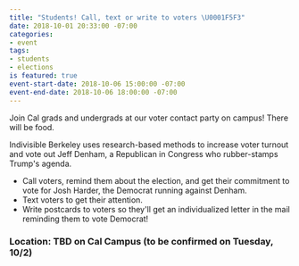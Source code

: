 ```yaml
---
title: "Students! Call, text or write to voters \U0001F5F3"
date: 2018-10-01 20:33:00 -07:00
categories:
- event
tags:
- students
- elections
is featured: true
event-start-date: 2018-10-06 15:00:00 -07:00
event-end-date: 2018-10-06 18:00:00 -07:00
---
```


Join Cal grads and undergrads at our voter contact party on campus! There will be food.

Indivisible Berkeley uses research-based methods to increase voter turnout and vote out Jeff Denham, a Republican in Congress who rubber-stamps Trump's agenda.

- Call voters, remind them about the election, and get their commitment to vote for Josh Harder, the Democrat running against Denham.
- Text voters to get their attention.
- Write postcards to voters so they'll get an individualized letter in the mail reminding them to vote Democrat!

### Location: TBD on Cal Campus (to be confirmed on Tuesday, 10/2)